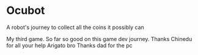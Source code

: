 # Ocubot
A robot's journey to collect all the coins it possibly can




My third game. 
So far so good on this game dev journey. 
Thanks Chinedu for all your help Arigato bro
Thanks dad for the pc
